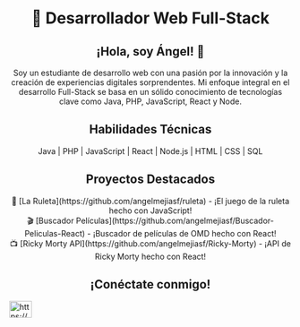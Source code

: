 <h1 align="center">🚀 Desarrollador Web Full-Stack</h1>

<h2 align="center">¡Hola, soy Ángel! 👋</h2>
<p align="center">Soy un estudiante de desarrollo web con una pasión por la innovación y la creación de experiencias digitales sorprendentes. Mi enfoque integral en el desarrollo Full-Stack se basa en un sólido conocimiento de tecnologías clave como Java, PHP, JavaScript, React y Node.</p>

<h2 align="center">Habilidades Técnicas</h2>

<p align="center">Java | PHP | JavaScript | React | Node.js | HTML | CSS | SQL </p>

<h2 align="center">Proyectos Destacados</h2>

<p align="center">
  🎡 [La Ruleta](https://github.com/angelmejiasf/ruleta) - ¡El juego de la ruleta hecho con JavaScript!
  <br>
  🎬 [Buscador Películas](https://github.com/angelmejiasf/Buscador-Peliculas-React) - ¡Buscador de películas de OMD hecho con React!
  <br>
  📺 [Ricky Morty API](https://github.com/angelmejiasf/Ricky-Morty) - ¡API de Ricky Morty hecho con React!
</p>

<h2 align="center">¡Conéctate conmigo!</h2>

<p align="left">
<a href="https://linkedin.com/in/juanferron" target="blank"><img align="center" src="https://raw.githubusercontent.com/rahuldkjain/github-profile-readme-generator/master/src/images/icons/Social/linked-in-alt.svg" alt="https://www.linkedin.com/in/angelmejias/" height="30" width="40" /></a>
</p>



